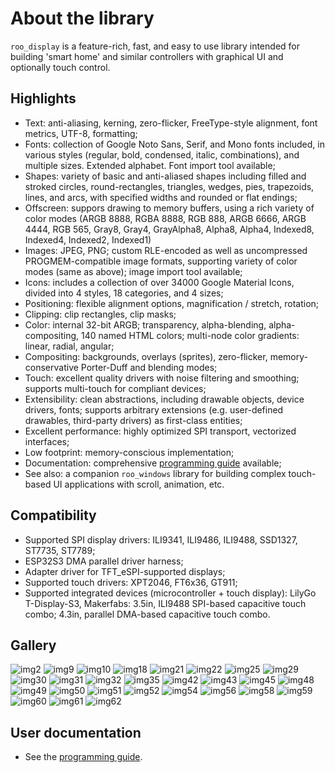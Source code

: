 # About the library

`roo_display` is a feature-rich, fast, and easy to use library intended for building 'smart home' and similar controllers with graphical UI and optionally touch control.

## Highlights

* Text: anti-aliasing, kerning, zero-flicker, FreeType-style alignment, font metrics, UTF-8, formatting;
* Fonts: collection of Google Noto Sans, Serif, and Mono fonts included, in various styles (regular, bold, condensed, italic, combinations), and multiple sizes. Extended alphabet. Font import tool available;
* Shapes: variety of basic and anti-aliased shapes including filled and stroked circles, round-rectangles, triangles, wedges, pies, trapezoids, lines, and arcs, with specified widths and rounded or flat endings;
* Offscreen: suppors drawing to memory buffers, using a rich variety of color modes (ARGB 8888, RGBA 8888, RGB 888, ARGB 6666, ARGB 4444, RGB 565, Gray8, Gray4, GrayAlpha8, Alpha8, Alpha4, Indexed8, Indexed4, Indexed2, Indexed1)
* Images: JPEG, PNG; custom RLE-encoded as well as uncompressed PROGMEM-compatible image formats, supporting variety of color modes (same as above); image import tool available;
* Icons: includes a collection of over 34000 Google Material Icons, divided into 4 styles, 18 categories, and 4 sizes;
* Positioning: flexible alignment options, magnification / stretch, rotation;
* Clipping: clip rectangles, clip masks;
* Color: internal 32-bit ARGB; transparency, alpha-blending, alpha-compositing, 140 named HTML colors; multi-node color gradients: linear, radial, angular;
* Compositing: backgrounds, overlays (sprites), zero-flicker, memory-conservative Porter-Duff and blending modes;
* Touch: excellent quality drivers with noise filtering and smoothing; supports multi-touch for compliant devices;
* Extensibility: clean abstractions, including drawable objects, device drivers, fonts; supports arbitrary extensions (e.g. user-defined drawables, third-party drivers) as first-class entities;
* Excellent performance: highly optimized SPI transport, vectorized interfaces;
* Low footprint: memory-conscious implementation;
* Documentation: comprehensive [programming guide](doc/programming_guide.md) available;
* See also: a companion `roo_windows` library for building complex touch-based UI applications with scroll, animation, etc.

## Compatibility

* Supported SPI display drivers: ILI9341, ILI9486, ILI9488, SSD1327, ST7735, ST7789;
* ESP32S3 DMA parallel driver harness;
* Adapter driver for TFT_eSPI-supported displays;
* Supported touch drivers: XPT2046, FT6x36, GT911;
* Supported integrated devices (microcontroller + touch display): LilyGo T-Display-S3, Makerfabs: 3.5in, ILI9488 SPI-based capacitive touch combo; 4.3in, parallel DMA-based capacitive touch combo.

## Gallery

![img2](doc/images/img2.png)
![img9](doc/images/img9.png)
![img10](doc/images/img10.png)
![img18](doc/images/img18.png)
![img21](doc/images/img21.png)
![img22](doc/images/img22.png)
![img25](doc/images/img25.png)
![img29](doc/images/img29.png)
![img30](doc/images/img30.png)
![img31](doc/images/img31.png)
![img32](doc/images/img32.png)
![img35](doc/images/img35.png)
![img42](doc/images/img42.png)
![img43](doc/images/img43.png)
![img45](doc/images/img45.png)
![img48](doc/images/img48.png)
![img49](doc/images/img49.png)
![img50](doc/images/img50.png)
![img51](doc/images/img51.png)
![img52](doc/images/img52.png)
![img54](doc/images/img54.png)
![img56](doc/images/img56.png)
![img58](doc/images/img58.png)
![img59](doc/images/img59.png)
![img60](doc/images/img60.png)
![img61](doc/images/img61.png)
![img62](doc/images/img62.png)

## User documentation

* See the [programming guide](doc/programming_guide.md).